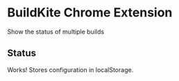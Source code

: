 BuildKite Chrome Extension
==========================

Show the status of multiple builds

Status
------

Works! Stores configuration in localStorage.
